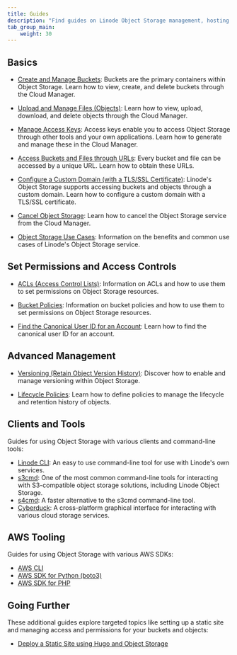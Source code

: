 ```yaml
---
title: Guides
description: "Find guides on Linode Object Storage management, hosting a static site on Object Storage, access and permissions, and other related topics."
tab_group_main:
    weight: 30
---
```


## Basics

- [Create and Manage Buckets](/docs/products/storage/object-storage/guides/manage-buckets/): Buckets are the primary containers within Object Storage. Learn how to view, create, and delete buckets through the Cloud Manager.

- [Upload and Manage Files (Objects)](/docs/products/storage/object-storage/guides/manage-files/): Learn how to view, upload, download, and delete objects through the Cloud Manager.

- [Manage Access Keys](/docs/products/storage/object-storage/guides/access-keys/): Access keys enable you to access Object Storage through other tools and your own applications. Learn how to generate and manage these in the Cloud Manager.

- [Access Buckets and Files through URLs](/docs/products/storage/object-storage/guides/urls/): Every bucket and file can be accessed by a unique URL. Learn how to obtain these URLs.

- [Configure a Custom Domain (with a TLS/SSL Certificate)](/docs/products/storage/object-storage/guides/custom-domain/): Linode's Object Storage supports accessing buckets and objects through a custom domain. Learn how to configure a custom domain with a TLS/SSL certificate.

- [Cancel Object Storage](/docs/products/storage/object-storage/guides/cancel/): Learn how to cancel the Object Storage service from the Cloud Manager.

- [Object Storage Use Cases](/docs/products/storage/object-storage/guides/use-cases/): Information on the benefits and common use cases of Linode's Object Storage service.

## Set Permissions and Access Controls

- [ACLs (Access Control Lists)](/docs/products/storage/object-storage/guides/acls/): Information on ACLs and how to use them to set permissions on Object Storage resources.

- [Bucket Policies](/docs/products/storage/object-storage/guides/bucket-policies/): Information on bucket policies and how to use them to set permissions on Object Storage resources.

- [Find the Canonical User ID for an Account](/docs/products/storage/object-storage/guides/find-canonical-id/): Learn how to find the canonical user ID for an account.

## Advanced Management

- [Versioning (Retain Object Version History)](/docs/products/storage/object-storage/guides/versioning/): Discover how to enable and manage versioning within Object Storage.

- [Lifecycle Policies](/docs/products/storage/object-storage/guides/lifecycle-policies/): Learn how to define policies to manage the lifecycle and retention history of objects.

## Clients and Tools

Guides for using Object Storage with various clients and command-line tools:

- [Linode CLI](/docs/products/storage/object-storage/guides/linode-cli): An easy to use command-line tool for use with Linode's own services.
- [s3cmd](/docs/products/storage/object-storage/guides/s3cmd): One of the most common command-line tools for interacting with S3-compatible object storage solutions, including Linode Object Storage.
- [s4cmd](/docs/products/storage/object-storage/guides/s4cmd): A faster alternative to the s3cmd command-line tool.
- [Cyberduck](/docs/products/storage/object-storage/guides/cyberduck): A cross-platform graphical interface for interacting with various cloud storage services.

## AWS Tooling

Guides for using Object Storage with various AWS SDKs:

- [AWS CLI](/docs/products/storage/object-storage/guides/aws-cli/)
- [AWS SDK for Python (boto3)](/docs/products/storage/object-storage/guides/aws-sdk-for-python/)
- [AWS SDK for PHP](/docs/products/storage/object-storage/guides/aws-sdk-for-php/)

## Going Further

These additional guides explore targeted topics like setting up a static site and managing access and permissions for your buckets and objects:

- [Deploy a Static Site using Hugo and Object Storage](/docs/guides/host-static-site-object-storage/)